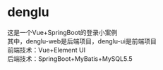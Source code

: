 # denglu
这是一个Vue+SpringBoot的登录小案例<br/>
其中，denglu-web是后端项目，denglu-ui是前端项目<br/>
前端技术：Vue+Element UI<br/>
后端技术：SpringBoot+MyBatis+MySQL5.5<br/>

